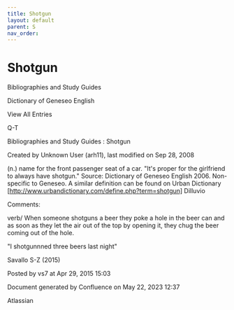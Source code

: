 ```yaml
---
title: Shotgun
layout: default
parent: S
nav_order:
---
```


# Shotgun

Bibliographies and Study Guides

Dictionary of Geneseo English

View All Entries

Q-T

Bibliographies and Study Guides : Shotgun

Created by  Unknown User (arh11), last modified on Sep 28, 2008

(n.) name for the front passenger seat of a car. &quot;It's proper for the girlfriend to always have shotgun.&quot; Source: Dictionary of Geneseo English 2006. Non-specific to Geneseo. A similar definition can be found on Urban Dictionary [http://www.urbandictionary.com/define.php?term=shotgun] Dilluvio

Comments:

verb/ When someone shotguns a beer they poke a hole in the beer can and as soon as they let the air out of the top by opening it, they chug the beer coming out of the hole. 

&quot;I shotgunnned three beers last night&quot;

Savallo S-Z (2015)

Posted by vs7 at Apr 29, 2015 15:03

Document generated by Confluence on May 22, 2023 12:37

Atlassian
